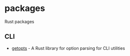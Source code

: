 # packages
Rust packages

## CLI
- [getopts](https://github.com/rust-lang-nursery/getopts) - A Rust library for
  option parsing for CLI utilities
